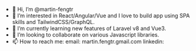 - 👋 Hi, I’m @martin-fengtr
- 👀 I’m interested in React/Angular/Vue and I love to build app using SPA skills and TailwindCSS/GraphQL.
- 🌱 I’m currently learning new features of Laravel v8 and Vue3.
- 💞️ I’m looking to collaborate on various Javascript libraries.
- 📫 How to reach me:
    email: martin.fengtr.gmail.com
    linkedin: 

<!---
martin-fengtr/martin-fengtr is a ✨ special ✨ repository because its `README.md` (this file) appears on your GitHub profile.
You can click the Preview link to take a look at your changes.
--->
